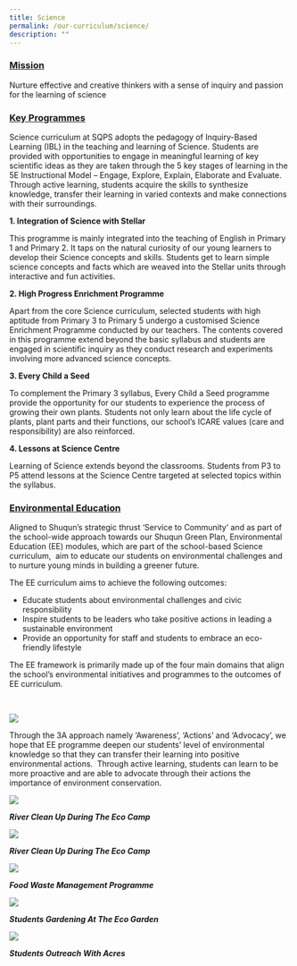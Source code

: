 ```yaml
---
title: Science
permalink: /our-curriculum/science/
description: ""
---
```



<h3><span style="text-decoration: underline;"><strong>Mission</strong></span></h3>
<p>Nurture effective and creative thinkers with a sense of inquiry and passion for the learning of science</p>
<h3><span style="text-decoration: underline;"><strong>Key&nbsp;Programmes</strong></span></h3>
<p>Science curriculum at SQPS adopts the pedagogy of Inquiry-Based Learning (IBL) in the teaching and learning of Science. Students are provided with opportunities to engage in meaningful learning of key scientific ideas as they are taken through the 5 key stages of learning in the 5E Instructional Model &ndash; Engage, Explore, Explain, Elaborate and Evaluate. Through active learning, students acquire the skills to synthesize knowledge, transfer their learning in varied contexts and make connections with their surroundings.</p>
<p><strong>1. Integration of Science with Stellar</strong></p>
<p>This programme is mainly integrated into the teaching of English in Primary 1 and Primary 2. It taps on the natural curiosity of our young learners to develop their Science concepts and skills. Students get to learn simple science concepts and facts which are weaved into the Stellar units through interactive and fun activities.</p>
<p><strong>2. High Progress Enrichment Programme</strong></p>
<p>Apart from the core Science curriculum, selected students with high aptitude from Primary 3 to Primary 5 undergo a customised Science Enrichment Programme conducted by our teachers. The contents covered in this programme extend beyond the basic syllabus and students are engaged in scientific inquiry as they conduct research and experiments involving more advanced science concepts.</p>
<p><strong>3. Every Child a Seed</strong></p>
<p>To complement the Primary 3 syllabus, Every Child a Seed programme provide the opportunity for our students to experience the process of growing their own plants. Students not only learn about the life cycle of plants, plant parts and their functions, our school&rsquo;s ICARE values (care and responsibility) are also reinforced.</p>
<p><strong>4. Lessons at Science Centre</strong></p>
<p>Learning of Science extends beyond the classrooms. Students from P3 to P5 attend lessons at the Science Centre targeted at selected topics within the syllabus.</p>
<h3><span style="text-decoration: underline;"><strong>Environmental Education</strong></span></h3>
<p>Aligned to Shuqun&rsquo;s strategic thrust &lsquo;Service to Community&rsquo; and as part of the school-wide approach towards our Shuqun Green Plan, Environmental Education (EE) modules, which are part of the school-based Science curriculum, &nbsp;aim to educate our students on environmental challenges and to nurture young minds in building a greener future.</p>
<p>The EE curriculum aims to achieve the following outcomes:</p>
<ul>
<li>Educate students about environmental challenges and civic responsibility</li>
<li>Inspire students to be leaders who take positive actions in leading a sustainable environment</li>
<li>Provide an opportunity for staff and students to embrace an eco-friendly lifestyle</li>
</ul>
<p>The EE framework is primarily made up of the four main domains that align the school&rsquo;s environmental initiatives and programmes to the outcomes of EE curriculum.</p>
<p>&nbsp;</p>
<img src="/images/ee-framework.jpg">
<p>Through the 3A approach namely &lsquo;Awareness&rsquo;, &lsquo;Actions&rsquo; and &lsquo;Advocacy&rsquo;, we hope that EE programme deepen our students&rsquo; level of environmental knowledge so that they can transfer their learning into positive environmental actions.&nbsp; Through active learning, students can learn to be more proactive and are able to advocate through their actions the importance of environment conservation.</p>
<img src="/images/River-clean-up-during-the-eco-camp.jpg">
<p><em><strong>River Clean Up During The Eco Camp</strong></em></p>
<img src="/images/River-clean-up-during-the-eco-camp1.jpg">
<p><em><strong>River Clean Up During The Eco Ca</strong></em><em><strong>mp</strong></em></p>
<img src="/images/Food-waste-management-programme-.jpg">
<p><em><strong>Food Waste Management Programme</strong></em></p>
<img src="/images/Students-gardening-at-the-eco-garden.jpg">
<p><em><strong>Students Gardening At The Eco Garden</strong></em></p>
<img src="/images/Students-outreach-with-ACRES.jpg">
<p><strong><em>Students Outreach With Acres</em></strong></p>